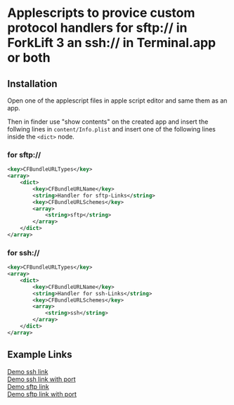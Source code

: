 
# Applescripts to provice custom protocol handlers for sftp:// in ForkLift 3 an ssh:// in Terminal.app or both

## Installation

Open one of the applescript files in apple script editor and same them as an app.

Then in finder use "show contents" on the created app and insert the follwing lines in `content/Info.plist` and insert one of the following lines inside the `<dict>` node.

### for sftp://

```xml
<key>CFBundleURLTypes</key>
<array>
	<dict>
		<key>CFBundleURLName</key>
		<string>Handler for sftp-Links</string>
		<key>CFBundleURLSchemes</key>
		<array>
			<string>sftp</string>
		</array>
	</dict>
</array>
```

### for ssh://

```xml
<key>CFBundleURLTypes</key>
<array>
	<dict>
		<key>CFBundleURLName</key>
		<string>Handler for ssh-Links</string>
		<key>CFBundleURLSchemes</key>
		<array>
			<string>ssh</string>
		</array>
	</dict>
</array>
```

## Example Links

<a href="ssh://username:password@example.com">Demo ssh link</a>  
<a href="ssh://username:password@example.com:2222">Demo ssh link with port</a>  
<a href="sftp://username:password@example.com">Demo sftp link</a>  
<a href="sftp://username:password@example.com:2222">Demo sftp link with port</a>  
